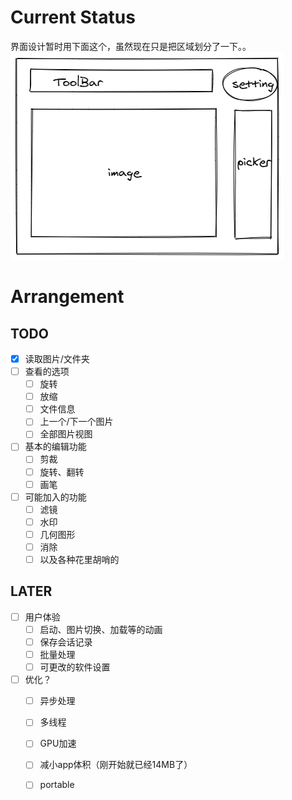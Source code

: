 # Current Status
界面设计暂时用下面这个，虽然现在只是把区域划分了一下。。
![img](images/ui.png)

# Arrangement
## TODO
- [x] 读取图片/文件夹
- [ ] 查看的选项
  - [ ] 旋转
  - [ ] 放缩
  - [ ] 文件信息
  - [ ] 上一个/下一个图片
  - [ ] 全部图片视图
- [ ] 基本的编辑功能
  - [ ] 剪裁
  - [ ] 旋转、翻转
  - [ ] 画笔
- [ ] 可能加入的功能
  - [ ] 滤镜
  - [ ] 水印
  - [ ] 几何图形
  - [ ] 消除
  - [ ] 以及各种花里胡哨的
## LATER

- [ ] 用户体验
  - [ ] 启动、图片切换、加载等的动画
  - [ ] 保存会话记录
  - [ ] 批量处理
  - [ ] 可更改的软件设置
- [ ] 优化？
  - [ ] 异步处理
  - [ ] 多线程
  - [ ] GPU加速
  - [ ] 减小app体积（刚开始就已经14MB了）
  - [ ] portable

